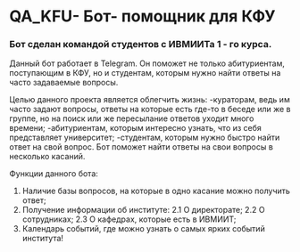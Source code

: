 # QA_KFU- Бот- помощник для КФУ

### Бот сделан командой студентов с ИВМИИТа 1 - го курса. 

Данный бот работает в Telegram. Он поможет не только абитуриентам, поступающим в КФУ, но и студентам, которым нужно найти ответы на часто задаваемые вопросы.

Целью данного проекта является облегчить жизнь:
-кураторам, ведь им часто задают вопросы, ответы на которые есть где-то в беседе или же в группе, но на поиск или же пересылание ответов уходит много времени; 
-абитуриентам, которым интересно узнать, что из себя представляет университет; 
-студентам, которым нужно быстро найти ответ на свой вопрос. Бот поможет найти ответы на свои вопросы 
в несколько касаний.

Функции данного бота: 
1. Наличие базы вопросов, на которые в одно касание можно получить ответ; 
2. Получение информации об институте:
2.1 О директорате; 
2.2 О сотрудниках;
2.3 О кафедрах, которые есть в ИВМИИТ;
3. Календарь событий, где можно узнать о самых ярких событий института!
